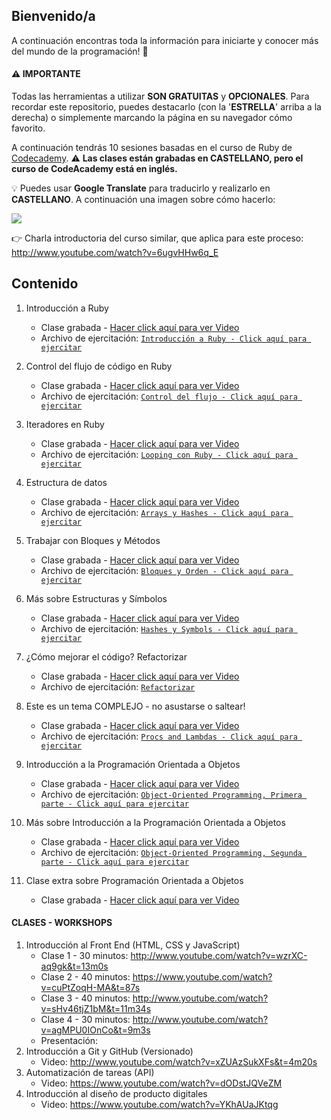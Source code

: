 ## Bienvenido/a

A continuación encontras toda la información para iniciarte y conocer más del mundo de la programación! 🎉

#### ⚠️ IMPORTANTE
Todas las herramientas a utilizar **SON GRATUITAS** y **OPCIONALES**.
Para recordar este repositorio, puedes destacarlo (con la '**ESTRELLA**' arriba a la derecha) o simplemente marcando la página en su navegador cómo favorito.

A continuación tendrás 10 sesiones basadas en el curso de Ruby de [Codecademy](https://www.codecademy.com/learn/learn-ruby).
⚠️ **Las clases están grabadas en CASTELLANO, pero el curso de CodeAcademy está en inglés.**

💡 Puedes usar **Google Translate** para traducirlo y realizarlo en **CASTELLANO**. A continuación una imagen sobre cómo hacerlo:

![](https://github.com/sbuffose/codecademy-guia/raw/master/images/codecademy.png)


👉 Charla introductoria del curso similar, que aplica para este proceso: http://www.youtube.com/watch?v=6ugvHHw6q_E


## Contenido

1. Introducción a Ruby
    - Clase grabada - [Hacer click aquí para ver Video](https://www.youtube.com/watch?v=RUppS0Vg-WI)
    - Archivo de ejercitación: [`Introducción a Ruby - Click aquí para ejercitar`](https://github.com/sbuffose/codecademy-guia/tree/master/01_introduction.rb)

2. Control del flujo de código en Ruby
    - Clase grabada - [Hacer click aquí para ver Video](https://www.youtube.com/watch?v=W9Sue0YxPCg)
    - Archivo de ejercitación: [`Control del flujo - Click aquí para ejercitar`](https://github.com/sbuffose/codecademy-guia/tree/master/02_control_flow.rb)

3. Iteradores en Ruby
    - Clase grabada - [Hacer click aquí para ver Video](http://www.youtube.com/watch?v=E5aCG0VIt3M&t=4m5s)
    - Archivo de ejercitación: [`Looping con Ruby - Click aquí para ejercitar`](https://github.com/sbuffose/codecademy-guia/tree/master/03_looping.rb)

4. Estructura de datos
    - Clase grabada - [Hacer click aquí para ver Video](http://www.youtube.com/watch?v=N9cNErAeC5c&t=5m48s)
    - Archivo de ejercitación: [`Arrays y Hashes - Click aquí para ejercitar`](https://github.com/sbuffose/codecademy-guia/tree/master/04_arrays_and_hashes.rb)

5. Trabajar con Bloques y Métodos
    - Clase grabada - [Hacer click aquí para ver Video](https://www.youtube.com/watch?v=rx4JQexCUOE)
    - Archivo de ejercitación: [`Bloques y Orden - Click aquí para ejercitar`](https://github.com/sbuffose/codecademy-guia/tree/master/05_methods_and_blocks.rb)

6. Más sobre Estructuras y Símbolos
    - Clase grabada - [Hacer click aquí para ver Video](https://www.youtube.com/watch?v=UQTsuHhOpNY)
    - Archivo de ejercitación: [`Hashes y Symbols - Click aquí para ejercitar`](https://github.com/sbuffose/codecademy-guia/tree/master/06_hashes_and_symbols.rb)

7. ¿Cómo mejorar el código? Refactorizar
    - Clase grabada - [Hacer click aquí para ver Video](http://www.youtube.com/watch?v=4gF1K2y78x8&t=1m40s)
    - Archivo de ejercitación: [`Refactorizar`](https://github.com/sbuffose/codecademy-guia/tree/master/07_refactoring.rb)

8. Este es un tema COMPLEJO - no asustarse o saltear!
    - Clase grabada - [Hacer click aquí para ver Video](https://www.youtube.com/watch?v=a83sZAnoxgA)
    - Archivo de ejercitación: [`Procs and Lambdas - Click aquí para ejercitar`](https://github.com/sbuffose/codecademy-guia/tree/master/08_procs_and_lambdas.rb)

9. Introducción a la Programación Orientada a Objetos
    - Clase grabada - [Hacer click aquí para ver Video](https://www.youtube.com/watch?v=T70TT2INq1A)
    - Archivo de ejercitación: [`Object-Oriented Programming, Primera parte - Click aquí para ejercitar`](https://github.com/sbuffose/codecademy-guia/tree/master/09_oop.rb)

10. Más sobre Introducción a la Programación Orientada a Objetos
    - Clase grabada - [Hacer click aquí para ver Video](https://www.youtube.com/watch?v=ggYo4CfcQ_Y)
    - Archivo de ejercitación: [`Object-Oriented Programming, Segunda parte - Click aquí para ejercitar`](https://github.com/sbuffose/codecademy-guia/tree/master/10_oop.rb)

11. Clase extra sobre Programación Orientada a Objetos
    - Clase grabada - [Hacer click aquí para ver Video](https://www.youtube.com/watch?v=yA1uKsbJiGI)


#### CLASES - WORKSHOPS
  1. Introducción al Front End (HTML, CSS y JavaScript)
      - Clase 1 - 30 minutos: http://www.youtube.com/watch?v=wzrXC-aq9gk&t=13m0s
      - Clase 2 - 40 minutos: https://www.youtube.com/watch?v=cuPtZoqH-MA&t=87s
      - Clase 3 - 40 minutos: http://www.youtube.com/watch?v=sHv46tjZ1bM&t=11m34s
      - Clase 4 - 30 minutos: http://www.youtube.com/watch?v=agMPU0IOnCo&t=9m3s
      - Presentación:
  2. Introducción a Git y GitHub (Versionado)
      - Video: http://www.youtube.com/watch?v=xZUAzSukXFs&t=4m20s
  3. Automatización de tareas (API)
      - Video: https://www.youtube.com/watch?v=dODstJQVeZM
  4. Introducción al diseño de producto digitales
      - Video: https://www.youtube.com/watch?v=YKhAUaJKtqg
